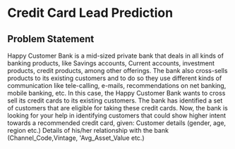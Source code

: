 <h1> Credit Card Lead Prediction</h1>
<h2> Problem Statement </h2>
Happy Customer Bank is a mid-sized private bank that deals in all kinds of banking products, like Savings accounts, Current accounts, investment products, credit products, among other offerings.
The bank also cross-sells products to its existing customers and to do so they use different kinds of communication like tele-calling, e-mails, recommendations on net banking, mobile banking, etc. 
In this case, the Happy Customer Bank wants to cross sell its credit cards to its existing customers. The bank has identified a set of customers that are eligible for taking these credit cards.
Now, the bank is looking for your help in identifying customers that could show higher intent towards a recommended credit card, given:
Customer details (gender, age, region etc.)
Details of his/her relationship with the bank (Channel_Code,Vintage, 'Avg_Asset_Value etc.)
